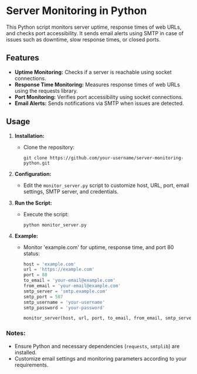 
# Server Monitoring in Python

This Python script monitors server uptime, response times of web URLs, and checks port accessibility. It sends email alerts using SMTP in case of issues such as downtime, slow response times, or closed ports.

## Features

- **Uptime Monitoring:** Checks if a server is reachable using socket connections.
- **Response Time Monitoring:** Measures response times of web URLs using the requests library.
- **Port Monitoring:** Verifies port accessibility using socket connections.
- **Email Alerts:** Sends notifications via SMTP when issues are detected.

## Usage

1. **Installation:**
   - Clone the repository:
     ```
     git clone https://github.com/your-username/server-monitoring-python.git
     ```
2. **Configuration:**
   - Edit the `monitor_server.py` script to customize host, URL, port, email settings, SMTP server, and credentials.

3. **Run the Script:**
   - Execute the script:
     ```
     python monitor_server.py
     ```

4. **Example:**
   - Monitor 'example.com' for uptime, response time, and port 80 status:
     ```python
     host = 'example.com'
     url = 'https://example.com'
     port = 80
     to_email = 'your-email@example.com'
     from_email = 'your-email@example.com'
     smtp_server = 'smtp.example.com'
     smtp_port = 587
     smtp_username = 'your-username'
     smtp_password = 'your-password'

     monitor_server(host, url, port, to_email, from_email, smtp_server, smtp_port, smtp_username, smtp_password)
     ```

### Notes:

- Ensure Python and necessary dependencies (`requests`, `smtplib`) are installed.
- Customize email settings and monitoring parameters according to your requirements.
